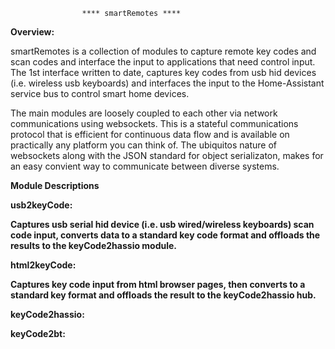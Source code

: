                    **** smartRemotes ****

<b>Overview:</b>

smartRemotes is a collection of modules to capture remote key codes and scan codes and interface the input to applications that need control input. The 1st interface written to date, captures key codes from usb hid devices (i.e. wireless usb keyboards) and interfaces the input to the Home-Assistant service bus to control smart home devices.

The main modules are loosely coupled to each other via network communications using websockets. This is a stateful communications protocol that is efficient for continuous data flow and is available on practically any platform you can think of. The ubiquitos nature of websockets along with the JSON standard for object serializaton, makes for an easy convient way to communicate between diverse systems.

<b>Module Descriptions</b>
    
<b>usb2keyCode:<b>

Captures usb serial hid device (i.e. usb wired/wireless keyboards) scan code input, converts data to a standard key code format and offloads the results to the keyCode2hassio module. 
    
<b>html2keyCode:</b>

Captures key code input from html browser pages, then converts to a standard key format and offloads the result to the keyCode2hassio hub.
    
<b>keyCode2hassio:</b>
    
<b>keyCode2bt:</b>
 

